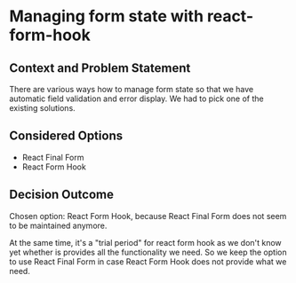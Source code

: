 # Managing form state with react-form-hook

## Context and Problem Statement

There are various ways how to manage form state so that we have automatic field
validation and error display. We had to pick one of the existing solutions.

## Considered Options

-   React Final Form
-   React Form Hook

## Decision Outcome

Chosen option: React Form Hook, because React Final Form does not seem to be
maintained anymore.

At the same time, it's a "trial period" for react form hook as we don't know
yet whether is provides all the functionality we need. So we keep the option to
use React Final Form in case React Form Hook does not provide what we need.
